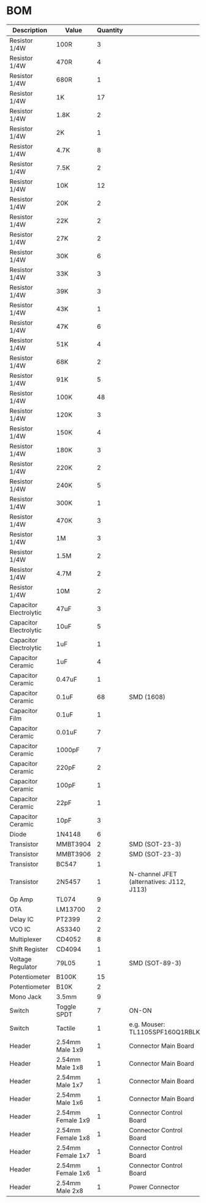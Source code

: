 # BOM

| Description | Value | Quantity | |
| --- | --- | --- | --- |
| Resistor 1/4W | 100R | 3 | |
| Resistor 1/4W | 470R | 4 | |
| Resistor 1/4W | 680R | 1 | |
| Resistor 1/4W | 1K | 17 | |
| Resistor 1/4W | 1.8K | 2 | |
| Resistor 1/4W | 2K | 1 | |
| Resistor 1/4W | 4.7K | 8 | |
| Resistor 1/4W | 7.5K | 2 | |
| Resistor 1/4W | 10K | 12 | |
| Resistor 1/4W | 20K | 2 | |
| Resistor 1/4W | 22K | 2 | |
| Resistor 1/4W | 27K | 2 | |
| Resistor 1/4W | 30K | 6 | |
| Resistor 1/4W | 33K | 3 | |
| Resistor 1/4W | 39K | 3 | |
| Resistor 1/4W | 43K | 1 | |
| Resistor 1/4W | 47K | 6 | |
| Resistor 1/4W | 51K | 4 | |
| Resistor 1/4W | 68K | 2 | |
| Resistor 1/4W | 91K | 5 | |
| Resistor 1/4W | 100K | 48 | |
| Resistor 1/4W | 120K | 3 | |
| Resistor 1/4W | 150K | 4 | |
| Resistor 1/4W | 180K | 3 | |
| Resistor 1/4W | 220K | 2 | |
| Resistor 1/4W | 240K | 5 | |
| Resistor 1/4W | 300K | 1 | |
| Resistor 1/4W | 470K | 3 | |
| Resistor 1/4W | 1M | 3 | |
| Resistor 1/4W | 1.5M | 2 | |
| Resistor 1/4W | 4.7M | 2 | |
| Resistor 1/4W | 10M | 2 | |
| Capacitor Electrolytic | 47uF | 3 | |
| Capacitor Electrolytic | 10uF | 5 | |
| Capacitor Electrolytic | 1uF | 1 | |
| Capacitor Ceramic | 1uF | 4 | |
| Capacitor Ceramic | 0.47uF | 1 | |
| Capacitor Ceramic | 0.1uF | 68 | SMD (1608) |
| Capacitor Film | 0.1uF | 1 | |
| Capacitor Ceramic | 0.01uF | 7 | |
| Capacitor Ceramic | 1000pF | 7 | |
| Capacitor Ceramic | 220pF | 2 | |
| Capacitor Ceramic | 100pF | 1 | |
| Capacitor Ceramic | 22pF | 1 | |
| Capacitor Ceramic | 10pF | 3 | |
| Diode | 1N4148 | 6 | |
| Transistor | MMBT3904 | 2 | SMD (SOT-23-3) |
| Transistor | MMBT3906 | 2 | SMD (SOT-23-3) |
| Transistor | BC547 | 1 | |
| Transistor | 2N5457 | 1 | N-channel JFET (alternatives: J112, J113) |
| Op Amp | TL074 | 9 | |
| OTA | LM13700 | 2 | |
| Delay IC | PT2399 | 2 | |
| VCO IC | AS3340 | 2 | |
| Multiplexer | CD4052 | 8 | |
| Shift Register | CD4094 | 1 | |
| Voltage Regulator | 79L05 | 1 | SMD (SOT-89-3) |
| Potentiometer | B100K | 15 | |
| Potentiometer | B10K | 2 | |
| Mono Jack | 3.5mm | 9 | |
| Switch | Toggle SPDT | 7 | ON-ON |
| Switch | Tactile | 1 | e.g. Mouser: TL1105SPF160Q1RBLK |
| Header | 2.54mm Male 1x9 | 1 | Connector Main Board |
| Header | 2.54mm Male 1x8 | 1 | Connector Main Board |
| Header | 2.54mm Male 1x7 | 1 | Connector Main Board |
| Header | 2.54mm Male 1x6 | 1 | Connector Main Board |
| Header | 2.54mm Female 1x9 | 1 | Connector Control Board |
| Header | 2.54mm Female 1x8 | 1 | Connector Control Board |
| Header | 2.54mm Female 1x7 | 1 | Connector Control Board |
| Header | 2.54mm Female 1x6 | 1 | Connector Control Board |
| Header | 2.54mm Male 2x8 | 1 | Power Connector |

